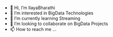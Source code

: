 - 👋 Hi, I’m IlayaBharathi
- 👀 I’m interested in BigData Technologies
- 🌱 I’m currently learning Streaming
- 💞️ I’m looking to collaborate on BigData Projects
- 📫 How to reach me ...

<!---
IlayaBharathi260199/IlayaBharathi260199 is a ✨ special ✨ repository because its `README.md` (this file) appears on your GitHub profile.
You can click the Preview link to take a look at your changes.
--->
